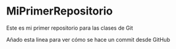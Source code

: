 # MiPrimerRepositorio
Este es mi primer repositorio para las clases de Git

Añado esta linea para ver cómo se hace un commit desde GitHub
